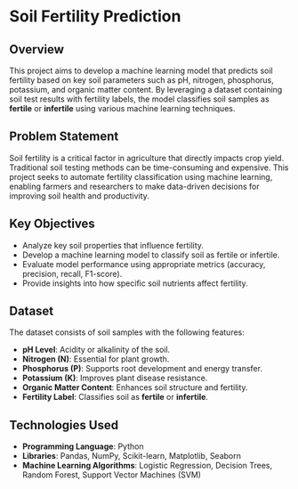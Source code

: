 # Soil Fertility Prediction

## Overview
This project aims to develop a machine learning model that predicts soil fertility based on key soil parameters such as pH, nitrogen, phosphorus, potassium, and organic matter content. By leveraging a dataset containing soil test results with fertility labels, the model classifies soil samples as **fertile** or **infertile** using various machine learning techniques.

## Problem Statement
Soil fertility is a critical factor in agriculture that directly impacts crop yield. Traditional soil testing methods can be time-consuming and expensive. This project seeks to automate fertility classification using machine learning, enabling farmers and researchers to make data-driven decisions for improving soil health and productivity.

## Key Objectives
- Analyze key soil properties that influence fertility.
- Develop a machine learning model to classify soil as fertile or infertile.
- Evaluate model performance using appropriate metrics (accuracy, precision, recall, F1-score).
- Provide insights into how specific soil nutrients affect fertility.

## Dataset
The dataset consists of soil samples with the following features:
- **pH Level**: Acidity or alkalinity of the soil.
- **Nitrogen (N)**: Essential for plant growth.
- **Phosphorus (P)**: Supports root development and energy transfer.
- **Potassium (K)**: Improves plant disease resistance.
- **Organic Matter Content**: Enhances soil structure and fertility.
- **Fertility Label**: Classifies soil as **fertile** or **infertile**.

## Technologies Used
- **Programming Language**: Python
- **Libraries**: Pandas, NumPy, Scikit-learn, Matplotlib, Seaborn
- **Machine Learning Algorithms**: Logistic Regression, Decision Trees, Random Forest, Support Vector Machines (SVM)
